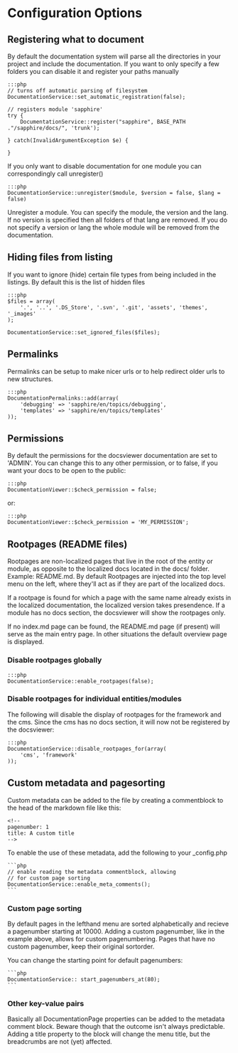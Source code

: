 # Configuration Options

## Registering what to document

By default the documentation system will parse all the directories in your project 
and include the documentation. If you want to only specify a few folders you can 
disable it and register your paths manually

	:::php
	// turns off automatic parsing of filesystem
	DocumentationService::set_automatic_registration(false);
	
	// registers module 'sapphire'
	try {	
		DocumentationService::register("sapphire", BASE_PATH ."/sapphire/docs/", 'trunk');
		
	} catch(InvalidArgumentException $e) {
		
	} 


If you only want to disable documentation for one module you can correspondingly 
call unregister()

	:::php
	DocumentationService::unregister($module, $version = false, $lang = false)

Unregister a module. You can specify the module, the version and the lang. If 
no version is specified then all folders of that lang are removed. If you do 
not specify a version or lang the whole module will be removed from the 
documentation.


## Hiding files from listing

If you want to ignore (hide) certain file types from being included in the 
listings. By default this is the list of hidden files

	:::php
	$files = array(
		'.', '..', '.DS_Store', '.svn', '.git', 'assets', 'themes', '_images'
	);
	
	DocumentationService::set_ignored_files($files);

## Permalinks 

Permalinks can be setup to make nicer urls or to help redirect older urls
to new structures.

	:::php
	DocumentationPermalinks::add(array(
		'debugging' => 'sapphire/en/topics/debugging',
		'templates' => 'sapphire/en/topics/templates'
	));


## Permissions

By default the permissions for the docsviewer documentation are set to 'ADMIN'.
You can change this to any other permission, or to false, if you want your docs 
to be open to the public:

	:::php
	DocumentationViewer::$check_permission = false;

or:

	:::php
	DocumentationViewer::$check_permission = 'MY_PERMISSION';


## Rootpages (README files)

Rootpages are non-localized pages that live in the root of the entity or
module, as opposite to the localized docs located in the docs/<lang> folder. 
Example: README.md. By default Rootpages are injected into the top level menu 
on the left, where they'll act as if they are part of the localized docs.

If a rootpage is found for which a page with the same name already exists in
the localized documentation, the localized version takes presendence. If a
module has no docs section, the docsviewer will show the rootpages only.

If no index.md page can be found, the README.md page (if present) will serve as
the main entry page. In other situations the default overview page is displayed.


### Disable rootpages globally

	:::php
	DocumentationService::enable_rootpages(false);


### Disable rootpages for individual entities/modules

The following will disable the display of rootpages for the framework and the
cms. Since the cms has no docs section, it will now not be registered by the
docsviewer:

	:::php
	DocumentationService::disable_rootpages_for(array(
		'cms', 'framework'
	));

## Custom metadata and pagesorting

Custom metadata can be added to the file by creating a commentblock to the head
of the markdown file like this:

	<!--
	pagenumber: 1
	title: A custom title
	-->

To enable the use of these metadata, add the following to your _config.php

	```php
	// enable reading the metadata commentblock, allowing
	// for custom page sorting
	DocumentationService::enable_meta_comments();
	```

### Custom page sorting	

By default pages in the lefthand menu are sorted alphabetically and recieve a 
pagenumber starting at 10000. Adding a custom pagenumber, like in the example 
above, allows for custom pagenumbering. Pages that have no custom pagenumber, 
keep their original sortorder.

You can change the starting point for default pagenumbers:


	```php
	DocumentationService:: start_pagenumbers_at(80);
	```

### Other key-value pairs

Basically all DocumentationPage properties can be added to the metadata
comment block. Beware though that the outcome isn't always predictable. Adding
a title property to the block will change the menu title, but the
breadcrumbs are not (yet) affected.
